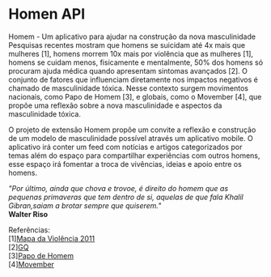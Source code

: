 # Homen API


Homem - Um aplicativo para ajudar na construção da nova masculinidade
Pesquisas recentes mostram que homens se suicidam até 4x mais que mulheres [1], homens morrem 10x mais por violência que as mulheres [1], homens se cuidam menos, fisicamente e mentalmente, 50% dos homens só procuram ajuda médica quando apresentam sintomas avançados [2]. O conjunto de fatores que influenciam diretamente nos impactos negativos é chamado de masculinidade tóxica. Nesse contexto surgem movimentos nacionais, como Papo de Homem [3], e globais, como o Movember [4], que propõe uma reflexão sobre a nova masculinidade e aspectos da masculinidade tóxica.

O projeto de extensão Homem propõe um convite a reflexão e construção de um modelo de masculinidade possível através um aplicativo mobile. O aplicativo irá conter um feed com notícias e artigos categorizados por temas além do espaço para compartilhar experiências com outros homens, esse espaço irá fomentar a troca de vivências, ideias e apoio entre os homens.

*"Por último, ainda  que  chova  e  trovoe,  é direito do  homem  que  as pequenas  primaveras que  tem  dentro de  si,  aquelas de  que  fala  Khalil Gibran,saiam a brotar sempre que quiserem."*
<br>**Walter Riso**

Referências:
</br>
[1][Mapa da Violência 2011](https://www.novo.justica.gov.br/sua-seguranca/seguranca-publica/analise-e-pesquisa/download/estudos_diversos/5mapa_violencia.pdf) 
</br>
[2][GQ](https://gq.globo.com/Corpo/Saude/noticia/2018/10/saude-50-dos-homens-so-vao-ao-medico-com-sintomas-avancados.html) 
</br>
[3][Papo de Homem](https://papodehomem.com.br/) 
</br>
[4][Movember](https://www.movember.com/) 